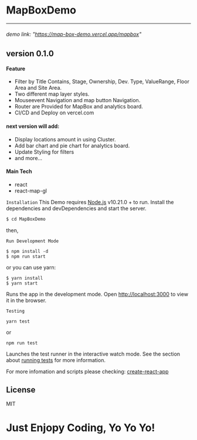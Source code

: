 # MapBoxDemo

---

###### demo link: "https://map-box-demo.vercel.app/mapbox"

## version 0.1.0

#### Feature

- Filter by Title Contains, Stage, Ownership, Dev. Type, ValueRange, Floor Area and Site Area.
- Two different map layer styles.
- Mouseevent Navigation and map button Navigation.
- Router are Provided for MapBox and analytics board.
- CI/CD and Deploy on vercel.com

#### next version will add:

- Display locations amount in using Cluster.
- Add bar chart and pie chart for analytics board.
- Update Styling for filters
- and more...

#### Main Tech

- react
- react-map-gl

`Installation`
This Demo requires [Node.js](https://nodejs.org/) v10.21.0 + to run.
Install the dependencies and devDependencies and start the server.

```sh
$ cd MapBoxDemo
```

then,

`Run Development Mode`

```
$ npm install -d
$ npm run start
```

or you can use yarn:

```
$ yarn install
$ yarn start
```

Runs the app in the development mode.
Open [http://localhost:3000](http://localhost:3000) to view it in the browser.

`Testing`

```
yarn test
```

or

```
npm run test
```

Launches the test runner in the interactive watch mode.
See the section about [running tests](https://facebook.github.io/create-react-app/docs/running-tests) for more information.

For more infomation and scripts please checking: [create-react-app](https://github.com/facebook/create-react-app)

## License

MIT

# **Just Enjopy Coding, Yo Yo Yo!**
